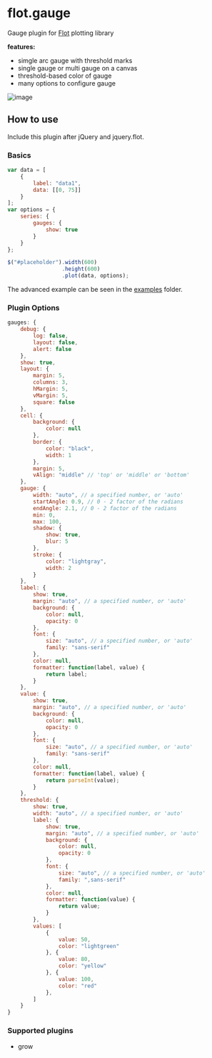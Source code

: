 # flot.gauge
Gauge plugin for [Flot](http://www.flotcharts.org/) plotting library

**features:**
- simgle arc gauge with threshold marks
- single gauge or multi gauge on a canvas
- threshold-based color of gauge
- many options to configure gauge

![image](flot.gauge.png)


## How to use
Include this plugin after jQuery and jquery.flot.

### Basics

```js
var data = [
    {
        label: "data1",
        data: [[0, 75]]
    }
];
var options = {
    series: {
        gauges: {
            show: true
        }
    }
};

$("#placeholder").width(600)
                 .height(600)
                 .plot(data, options);
```

The advanced example can be seen in the [examples](examples) folder.

### Plugin Options

```js
gauges: {
    debug: {
        log: false,
        layout: false,
        alert: false
    },
    show: true,
    layout: {
        margin: 5,
        columns: 3,
        hMargin: 5,
        vMargin: 5,
        square: false
    },
    cell: {
        background: {
            color: null
        },
        border: {
            color: "black",
            width: 1
        },
        margin: 5,
        vAlign: "middle" // 'top' or 'middle' or 'bottom'
    },
    gauge: {
        width: "auto", // a specified number, or 'auto'
        startAngle: 0.9, // 0 - 2 factor of the radians
        endAngle: 2.1, // 0 - 2 factor of the radians
        min: 0,
        max: 100,
        shadow: {
            show: true,
            blur: 5
        },
        stroke: {
            color: "lightgray",
            width: 2
        }
    },
    label: {
        show: true,
        margin: "auto", // a specified number, or 'auto'
        background: {
            color: null,
            opacity: 0
        },
        font: {
            size: "auto", // a specified number, or 'auto'
            family: "sans-serif"
        },
        color: null,
        formatter: function(label, value) {
            return label;
        }
    },
    value: {
        show: true,
        margin: "auto", // a specified number, or 'auto'
        background: {
            color: null,
            opacity: 0
        },
        font: {
            size: "auto", // a specified number, or 'auto'
            family: "sans-serif"
        },
        color: null,
        formatter: function(label, value) {
            return parseInt(value);
        }
    },
    threshold: {
        show: true,
        width: "auto", // a specified number, or 'auto'
        label: {
            show: true,
            margin: "auto", // a specified number, or 'auto'
            background: {
                color: null,
                opacity: 0
            },
            font: {
                size: "auto", // a specified number, or 'auto'
                family: ",sans-serif"
            },
            color: null,
            formatter: function(value) {
                return value;
            }
        },
        values: [
            {
                value: 50,
                color: "lightgreen"
            }, {
                value: 80,
                color: "yellow"
            }, {
                value: 100,
                color: "red"
            },
        ]
    }
}
```

### Supported plugins
- grow
